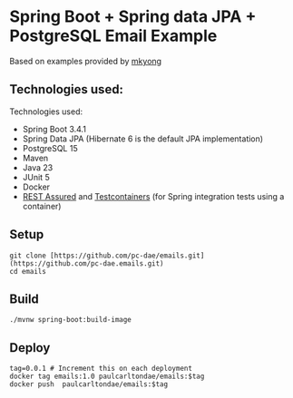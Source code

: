 # Spring Boot + Spring data JPA + PostgreSQL Email Example

Based on examples provided by [mkyong](https://github.com/mkyong/spring-boot)

## Technologies used:
Technologies used:
* Spring Boot 3.4.1
* Spring Data JPA (Hibernate 6  is the default JPA implementation)
* PostgreSQL 15
* Maven
* Java 23
* JUnit 5
* Docker
* [REST Assured](https://rest-assured.io/) and [Testcontainers](https://testcontainers.com/) (for Spring integration tests using a container)

## Setup
```
git clone [https://github.com/pc-dae/emails.git](https://github.com/pc-dae.emails.git)
cd emails
```
## Build
```
./mvnw spring-boot:build-image
```
## Deploy
```
tag=0.0.1 # Increment this on each deployment
docker tag emails:1.0 paulcarltondae/emails:$tag
docker push  paulcarltondae/emails:$tag
```
